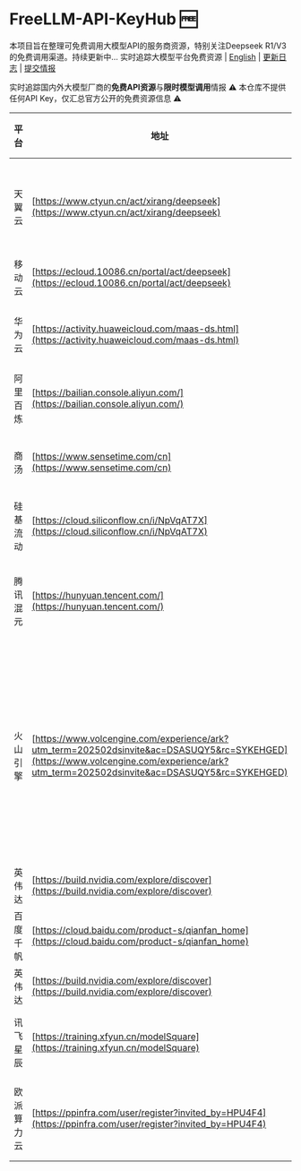 # FreeLLM-API-KeyHub 🆓
本项目旨在整理可免费调用大模型API的服务商资源，特别关注Deepseek R1/V3的免费调用渠道。持续更新中...
实时追踪大模型平台免费资源 | [English](README_EN.md) | [更新日志](#更新日志) | [提交情报](CONTRIBUTING.md)

实时追踪国内外大模型厂商的**免费API资源**与**限时模型调用**情报
⚠️ 本仓库不提供任何API Key，仅汇总官方公开的免费资源信息 ⚠️

| 平台       | 地址                                                                 | 免费token数          | 限时           | 限时免费体验模型                          | 备注（活动）                                                                 |
|------------|--------------------------------------------------------------------|----------------------|----------------|-------------------------------------------|------------------------------------------------------------------------------|
| 天翼云     | [https://www.ctyun.cn/act/xirang/deepseek](https://www.ctyun.cn/act/xirang/deepseek) | 2500万               | 两周           | 无                                         | 模型ID调用<br>内容审查比较严重                                               |
| 移动云     | [https://ecloud.10086.cn/portal/act/deepseek](https://ecloud.10086.cn/portal/act/deepseek) | 2500万               | 30天           | 无                                         | 暂时用的较少                                                                 |
| 华为云     | [https://activity.huaweicloud.com/maas-ds.html](https://activity.huaweicloud.com/maas-ds.html) | 200万（每个模型）    | 无             | 无                                         | 一个模型一个接口地址                                                         |
| 阿里百炼   | [https://bailian.console.aliyun.com/](https://bailian.console.aliyun.com/) | 100万（每个模型）    | 不同模型30~180天 | ？                                         | 暂时用的较少                                                                 |
| 商汤       | [https://www.sensetime.com/cn](https://www.sensetime.com/cn)       | 1000万               | 3月            | Deepseek R1/V3限时免费至5月9日             | 需要切换不同资源地区                                                         |
| 硅基流动   | [https://cloud.siliconflow.cn/i/NpVqAT7X](https://cloud.siliconflow.cn/i/NpVqAT7X) | 2000万（14元）       | 无             | 可邀请注册送14￥<br>R1速度不稳定           |                                                                              |
| 腾讯混元   | [https://hunyuan.tencent.com/](https://hunyuan.tencent.com/)       | 100万（共享）        | 1年            | Deepseek R1/V3免费调用至北京时间2025年2月25日23:59:59 | 感觉不够满血                                                                 |
| 火山引擎   | [https://www.volcengine.com/experience/ark?utm_term=202502dsinvite&ac=DSASUQY5&rc=SYKEHGED](https://www.volcengine.com/experience/ark?utm_term=202502dsinvite&ac=DSASUQY5&rc=SYKEHGED) | 50万（每个模型）     | 无             | 拉人注册送30￥大模代金券（无需实名）<br>送被邀请15￥（自己注册无）<br>邀请用户付费再送100￥<br>约可抵扣750万R1模型tokens | 速度比较快                                                                   |
| 英伟达     | [https://build.nvidia.com/explore/discover](https://build.nvidia.com/explore/discover) | 前1000次调用免费     | ？             | ？                                         |                                                                              |
| 百度千帆   | [https://cloud.baidu.com/product-s/qianfan_home](https://cloud.baidu.com/product-s/qianfan_home) | ？                   | ？             | 似乎活动已过期                             |                                                                              |
| 英伟达     | [https://build.nvidia.com/explore/discover](https://build.nvidia.com/explore/discover) | 前一千次调用免费     | ？             | ？                                         |                                                                              |
| 讯飞星辰   | [https://training.xfyun.cn/modelSquare](https://training.xfyun.cn/modelSquare) | Deepseek R1/V3免费调用到2025年3月10号 | ？             | ？                                         |                                                                              |
| 欧派算力云 | [https://ppinfra.com/user/register?invited_by=HPU4F4](https://ppinfra.com/user/register?invited_by=HPU4F4) | 邀请注册双方各得50¥代金券（约 5000 万 tokens） | ？             | Deepseek R1/V3未付费只能用社区版           |                                                                              |
